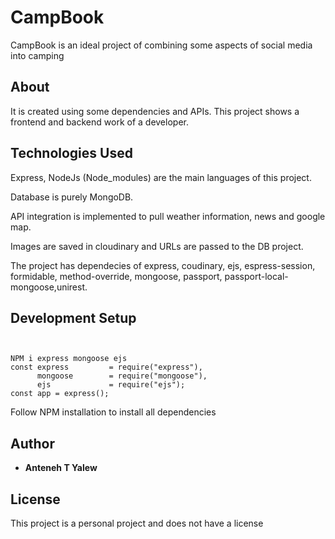 # CampBook

CampBook is an ideal project of combining some aspects of social media into camping 

## About

It is created using some dependencies and APIs. This project shows a frontend and backend work of a developer.


## Technologies Used

Express, NodeJs (Node_modules) are the main languages of this project.

Database is purely MongoDB.

API integration is implemented to pull weather information, news and google map.

Images are saved in cloudinary and URLs are passed to the DB project.

The project has dependecies of express, coudinary, ejs, espress-session, formidable, method-override, mongoose, passport, passport-local-mongoose,unirest.

## Development Setup
```


NPM i express mongoose ejs
const express         = require("express"),
      mongoose        = require("mongoose"),
      ejs             = require("ejs");
const app = express();

```
Follow NPM installation to install all dependencies

## Author

* **Anteneh T Yalew** 


## License

This project is a personal project and does not have a license

